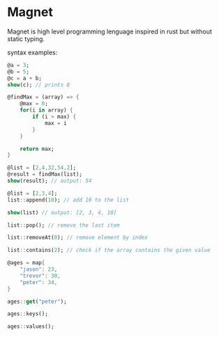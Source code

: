 # Magnet
Magnet is high level programming lenguage inspired in rust but without static typing.

syntax examples:
```dart
@a = 3;
@b = 5;
@c = a + b;
show(c); // prints 8
```

```dart
@findMax = (array) => {
    @max = 0;
    for(i in array) {
        if (i > max) {
            max = i
        }
    }

    return max;
}

@list = [2,4,32,54,2];
@result = findMax(list);
show(result); // output: 54
```

```dart
@list = [2,3,4];
list::append(10); // add 10 to the list

show(list) // output: [2, 3, 4, 10]

list::pop(); // remove the last item

list::removeAt(0); // remove element by index

list::contains(2); // check if the array contains the given value
```

```dart
@ages = map{
    "jason": 23,
    "trevor": 30,
    "peter": 34,
}

ages::get("peter");

ages::keys();

ages::values();
```


